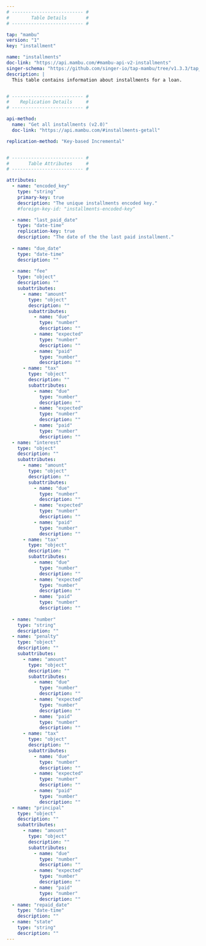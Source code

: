 ```yaml
---
# -------------------------- #
#        Table Details       #
# -------------------------- #

tap: "mambu"
version: "1"
key: "installment"

name: "installments"
doc-link: "https://api.mambu.com/#mambu-api-v2-installments"
singer-schema: "https://github.com/singer-io/tap-mambu/tree/v1.3.3/tap_mambu/schemas/installments.json"
description: |
  This table contains information about installments for a loan.


# -------------------------- #
#    Replication Details     #
# -------------------------- #

api-method:
  name: "Get all installments (v2.0)"
  doc-link: "https://api.mambu.com/#installments-getall"

replication-method: "Key-based Incremental"


# -------------------------- #
#       Table Attributes     #
# -------------------------- #

attributes:
  - name: "encoded_key"
    type: "string"
    primary-key: true
    description: "The unique installments encoded key."
    #foreign-key-id: "installments-encoded-key"

  - name: "last_paid_date"
    type: "date-time"
    replication-key: true
    description: "The date of the the last paid installment."
      
  - name: "due_date"
    type: "date-time"
    description: ""
  
  - name: "fee"
    type: "object"
    description: ""
    subattributes:
      - name: "amount"
        type: "object"
        description: ""
        subattributes:
          - name: "due"
            type: "number"
            description: ""
          - name: "expected"
            type: "number"
            description: ""
          - name: "paid"
            type: "number"
            description: ""
      - name: "tax"
        type: "object"
        description: ""
        subattributes:
          - name: "due"
            type: "number"
            description: ""
          - name: "expected"
            type: "number"
            description: ""
          - name: "paid"
            type: "number"
            description: ""
  - name: "interest"
    type: "object"
    description: ""
    subattributes:
      - name: "amount"
        type: "object"
        description: ""
        subattributes:
          - name: "due"
            type: "number"
            description: ""
          - name: "expected"
            type: "number"
            description: ""
          - name: "paid"
            type: "number"
            description: ""
      - name: "tax"
        type: "object"
        description: ""
        subattributes:
          - name: "due"
            type: "number"
            description: ""
          - name: "expected"
            type: "number"
            description: ""
          - name: "paid"
            type: "number"
            description: ""
  
  - name: "number"
    type: "string"
    description: ""
  - name: "penalty"
    type: "object"
    description: ""
    subattributes:
      - name: "amount"
        type: "object"
        description: ""
        subattributes:
          - name: "due"
            type: "number"
            description: ""
          - name: "expected"
            type: "number"
            description: ""
          - name: "paid"
            type: "number"
            description: ""
      - name: "tax"
        type: "object"
        description: ""
        subattributes:
          - name: "due"
            type: "number"
            description: ""
          - name: "expected"
            type: "number"
            description: ""
          - name: "paid"
            type: "number"
            description: ""
  - name: "principal"
    type: "object"
    description: ""
    subattributes:
      - name: "amount"
        type: "object"
        description: ""
        subattributes:
          - name: "due"
            type: "number"
            description: ""
          - name: "expected"
            type: "number"
            description: ""
          - name: "paid"
            type: "number"
            description: ""
  - name: "repaid_date"
    type: "date-time"
    description: ""
  - name: "state"
    type: "string"
    description: ""
---
```

